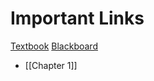 # Important Links
[Textbook](https://openstax.org/books/university-physics-volume-1/pages/1-introduction)
[Blackboard](https://webcourses.niu.edu/ultra/courses/_339899_1/outline)
- [[Chapter 1]]